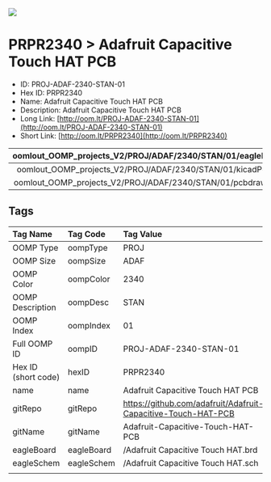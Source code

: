 


  
![][im]
# PRPR2340 > Adafruit Capacitive Touch HAT PCB

- ID: PROJ-ADAF-2340-STAN-01
- Hex ID: PRPR2340
- Name: Adafruit Capacitive Touch HAT PCB
- Description: Adafruit Capacitive Touch HAT PCB
- Long Link: [http://oom.lt/PROJ-ADAF-2340-STAN-01](http://oom.lt/PROJ-ADAF-2340-STAN-01)
- Short Link: [http://oom.lt/PRPR2340](http://oom.lt/PRPR2340)
  

|oomlout_OOMP_projects_V2/PROJ/ADAF/2340/STAN/01/eagleImage.png|oomlout_OOMP_projects_V2/PROJ/ADAF/2340/STAN/01/eagleSchemImage.png|oomlout_OOMP_projects_V2/PROJ/ADAF/2340/STAN/01/kicadPcb3dFront.png|oomlout_OOMP_projects_V2/PROJ/ADAF/2340/STAN/01/kicadPcb3dBack.png|
| :---: | :---: | :---: | :---: |
|oomlout_OOMP_projects_V2/PROJ/ADAF/2340/STAN/01/kicadPcb3d.png|oomlout_OOMP_projects_V2/PROJ/ADAF/2340/STAN/01/bomBack.png|oomlout_OOMP_projects_V2/PROJ/ADAF/2340/STAN/01/bomFront.png|oomlout_OOMP_projects_V2/PROJ/ADAF/2340/STAN/01/pcbdraw.svg|
|oomlout_OOMP_projects_V2/PROJ/ADAF/2340/STAN/01/pcbdrawBack.svg||||

## Tags
  

|Tag Name|Tag Code|Tag Value|
| :--- | :--- | :--- |
|OOMP Type|oompType|PROJ|
|OOMP Size|oompSize|ADAF|
|OOMP Color|oompColor|2340|
|OOMP Description|oompDesc|STAN|
|OOMP Index|oompIndex|01|
|Full OOMP ID|oompID|PROJ-ADAF-2340-STAN-01|
|Hex ID (short code)|hexID|PRPR2340|
|name|name|Adafruit Capacitive Touch HAT PCB|
|gitRepo|gitRepo|https://github.com/adafruit/Adafruit-Capacitive-Touch-HAT-PCB|
|gitName|gitName|Adafruit-Capacitive-Touch-HAT-PCB|
|eagleBoard|eagleBoard|/Adafruit Capacitive Touch HAT.brd|
|eagleSchem|eagleSchem|/Adafruit Capacitive Touch HAT.sch|
||||



[im]: PROJ/ADAF/2340/STAN/01/kicadPcb3d_450.png
